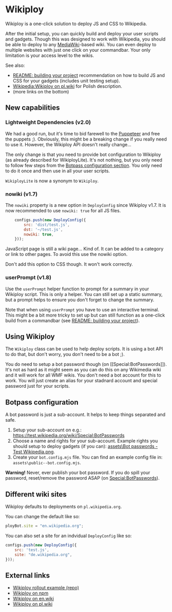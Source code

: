 Wikiploy
==========================

Wikiploy is a one-click solution to deploy JS and CSS to Wikipedia.

After the initial setup, you can quickly build and deploy your user scripts and gadgets. Though this was designed to work with Wikipedia, you should be able to deploy to any [MediaWiki](https://www.mediawiki.org/)-based wiki. You can even deploy to multiple websites with just one click on your commandbar. Your only limitation is your access level to the wikis.

See also:

- [README: building your project](https://github.com/Eccenux/Wikiploy/blob/main/README.building%20your%20project.md) recommendation on how to build JS and CSS for your gadgets (includes unit testing setup).
- [Wikipedia:Wikiploy on pl.wiki](https://pl.wikipedia.org/wiki/Wikipedia:Wikiploy) for Polish description.
- (more links on the bottom)

## New capabilities

### Lightweight Dependencies (v2.0)

We had a good run, but it's time to bid farewell to the [Puppeteer](https://pptr.dev/) and free the puppets ;). Obviously, this might be a breaking change if you really need to use it. However, the Wikiploy API doesn't really change...

The only change is that you need to provide bot configuration to Wikiploy (as already described for WikiployLite). It's not nothing, but you only need to follow few steps from the [Botpass configuration section](#botpass-configuration). You only need to do it once and then use in all your user scripts.

`WikiployLite` is now a synonym to `Wikiploy`.

### nowiki (v1.7)

The `nowiki` property is a new option in `DeployConfig` since Wikiploy v1.7. It is now recommended to use `nowiki: true` for all JS files.
```js
	configs.push(new DeployConfig({
		src: 'dist/test.js',
		dst: '~/test.js',
		nowiki: true,
	})); 
```

JavaScript page is still a wiki page... Kind of. It can be added to a category or link to other pages. To avoid this use the nowiki option.

Don't add this option to CSS though. It won't work correctly.

### userPrompt (v1.8)

Use the `userPrompt` helper function to prompt for a summary in your Wikiploy script. This is only a helper. You can still set up a static summary, but a prompt helps to ensure you don't forget to change the summary.

Note that when using `userPrompt` you have to use an interactive terminal. This might be a bit more tricky to set up but can still function as a one-click build from a commandbar (see [README: building your project](https://github.com/Eccenux/Wikiploy/blob/main/README.building%20your%20project.md)).

## Using Wikiploy

The `Wikiploy` class can be used to help deploy scripts. It is using a bot API to do that, but don't worry, you don't need to be a bot ;).

You do need to setup a bot password though (on [[Special:BotPasswords]]). It's not as hard as it might seem as you can do this on any Wikimedia wiki and it will work for all WMF wikis. You don't need a bot account for this to work. You will just create an alias for your stadnard account and special password just for your scripts.

## Botpass configuration
A bot password is just a sub-account. It helps to keep things separated and safe.

1. Setup your sub-account on e.g.: https://test.wikipedia.org/wiki/Special:BotPasswords
2. Choose a name and rights for your sub-account. Example rights you should setup to deploy gadgets (if you can): [assets\Bot passwords - Test Wikipedia.png](https://github.com/Eccenux/Wikiploy/blob/main/assets/Bot%20passwords%20-%20Test%20Wikipedia.png).
3. Create your `bot.config.mjs` file. You can find an example config file in: `assets\public--bot.config.mjs`.

**Warning!** Never, ever publish your bot password. If you do spill your password, reset/remove the password ASAP (on [Special:BotPasswords](https://test.wikipedia.org/wiki/Special:BotPasswords)).


## Different wiki sites
Wikiploy defaults to deployments on `pl.wikipedia.org`.

You can change the default like so:
```js
ployBot.site = "en.wikipedia.org"; 
```

You can also set a site for an indvidual `DeployConfig` like so:
```js
configs.push(new DeployConfig({
	src: 'test.js',
	site: "de.wikipedia.org",
}));
```


## External links
* [Wikiploy rollout example (repo)](https://github.com/Eccenux/wikiploy-rollout-example/)
* [Wikiploy on npm](https://www.npmjs.com/package/wikiploy)
* [Wikiploy on en.wiki](https://en.wikipedia.org/wiki/Wikipedia:Wikiploy)
* [Wikiploy on pl.wiki](https://pl.wikipedia.org/wiki/Wikipedia:Wikiploy)
